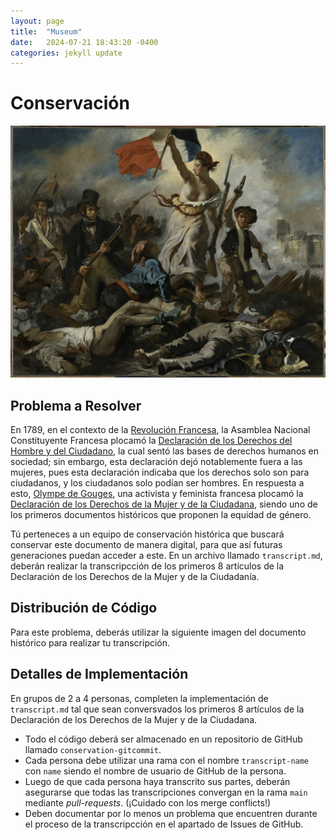 ```yaml
---
layout: page
title:  "Museum"
date:   2024-07-21 18:43:20 -0400
categories: jekyll update
---
```


# Conservación
![Revolución Francesa](/assets/images/c1/revolution.jpg)

## Problema a Resolver
En 1789, en el contexto de la [Revolución Francesa](), la Asamblea Nacional Constituyente Francesa plocamó la [Declaración de los Derechos del Hombre y del Ciudadano](), la cual
sentó las bases de derechos humanos en sociedad; sin embargo, esta declaración dejó notablemente fuera a las mujeres, pues esta declaración indicaba que los derechos solo son para ciudadanos, y los ciudadanos solo podían ser hombres. En respuesta a esto, [Olympe de Gouges](https://es.wikipedia.org/wiki/Olympe_de_Gouges), una activista y feminista francesa plocamó la [Declaración de los Derechos de la Mujer y de la Ciudadana](https://es.wikipedia.org/wiki/Declaraci%C3%B3n_de_los_Derechos_de_la_Mujer_y_de_la_Ciudadana), siendo uno de los primeros documentos históricos que proponen la equidad de género.

Tú perteneces a un equipo de conservación histórica que buscará conservar este documento de manera digital, para que así futuras generaciones puedan acceder a este. En un archivo
llamado `transcript.md`, deberán realizar la transcripcción de los primeros 8 artículos de la Declaración de los Derechos de la Mujer y de la Ciudadanía.

## Distribución de Código
Para este problema, deberás utilizar la siguiente imagen del documento histórico para realizar tu transcripción.


## Detalles de Implementación
En grupos de 2 a 4 personas, completen la implementación de `transcript.md` tal que sean conversvados los primeros 8 artículos de la Declaración de los Derechos de la Mujer y de la Ciudadana.

* Todo el código deberá ser almacenado en un repositorio de GitHub llamado `conservation-gitcommit`.
* Cada persona debe utilizar una rama con el nombre `transcript-name` con `name` siendo el nombre de usuario de GitHub de la persona.
* Luego de que cada persona haya transcrito sus partes, deberán asegurarse que todas las transcripciones convergan en la rama `main` mediante *pull-requests*. (¡Cuidado con los merge conflicts!)
* Deben documentar por lo menos un problema que encuentren durante el proceso de la transcripcción en el apartado de Issues de GitHub.




